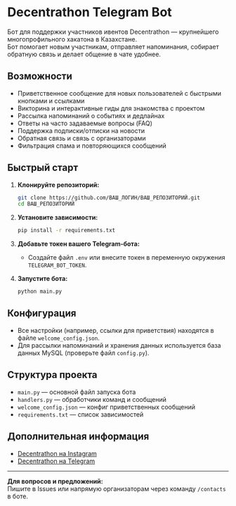 # Decentrathon Telegram Bot

Бот для поддержки участников ивентов Decentrathon — крупнейшего многопрофильного хакатона в Казахстане.  
Бот помогает новым участникам, отправляет напоминания, собирает обратную связь и делает общение в чате удобнее.

## Возможности

- Приветственное сообщение для новых пользователей с быстрыми кнопками и ссылками
- Викторина и интерактивные гиды для знакомства с проектом
- Рассылка напоминаний о событиях и дедлайнах
- Ответы на часто задаваемые вопросы (FAQ)
- Поддержка подписки/отписки на новости
- Обратная связь и связь с организаторами
- Фильтрация спама и повторяющихся сообщений

## Быстрый старт

1. **Клонируйте репозиторий:**
   ```bash
   git clone https://github.com/ВАШ_ЛОГИН/ВАШ_РЕПОЗИТОРИЙ.git
   cd ВАШ_РЕПОЗИТОРИЙ
   ```

2. **Установите зависимости:**
   ```bash
   pip install -r requirements.txt
   ```

3. **Добавьте токен вашего Telegram-бота:**
   - Создайте файл `.env` или внесите токен в переменную окружения `TELEGRAM_BOT_TOKEN`.

4. **Запустите бота:**
   ```bash
   python main.py
   ```

## Конфигурация

- Все настройки (например, ссылки для приветствия) находятся в файле `welcome_config.json`.
- Для рассылки напоминаний и хранения данных используется база данных MySQL (проверьте файл `config.py`).

## Структура проекта

- `main.py` — основной файл запуска бота
- `handlers.py` — обработчики команд и сообщений
- `welcome_config.json` — конфиг приветственных сообщений
- `requirements.txt` — список зависимостей

## Дополнительная информация

- [Decentrathon на Instagram](https://www.instagram.com/decentrathon/)
- [Decentrathon на Telegram](https://t.me/decentrathon)

---

**Для вопросов и предложений:**  
Пишите в Issues или напрямую организаторам через команду `/contacts` в боте.
